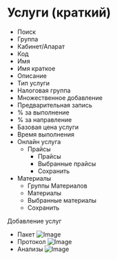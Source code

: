 # Услуги (краткий)

 - Поиск
 - Группа
 - Кабинет/Апарат
 - Код
 - Имя
 - Имя краткое
 - Описание
 - Тип услуги
 - Налоговая группа
 - Множественное добавление
 - Предварительная запись
 - % за выполнение
 - % за направление
 - Базовая цена услуги
 - Время выполнения
 - Онлайн услуга
    - Прайсы
       - Прайсы
       - Выбранные прайсы
       - Сохранить
 - Материалы
    - Группы Материалов
    - Материалы
    - Выбранные материалы
    - Сохранить  
    
Добавление услуг
- Пакет
![Image](Image/UslugiKratkii.gif)
- Протокол 
![Image](Image/UslugiKratkiiProtokol.gif)
- Анализы 
![Image](Image/UslugiKratkiiAnaliz.gif)